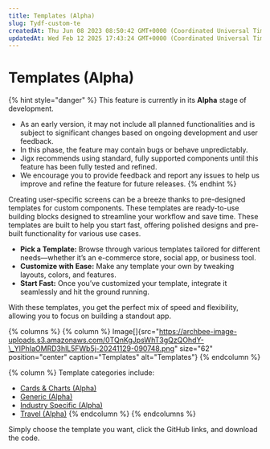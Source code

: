 ```yaml
---
title: Templates (Alpha)
slug: Tydf-custom-te
createdAt: Thu Jun 08 2023 08:50:42 GMT+0000 (Coordinated Universal Time)
updatedAt: Wed Feb 12 2025 17:43:24 GMT+0000 (Coordinated Universal Time)
---
```


# Templates (Alpha)

{% hint style="danger" %}
This feature is currently in its **Alpha** stage of development.

* As an early version, it may not include all planned functionalities and is subject to significant changes based on ongoing development and user feedback.
* In this phase, the feature may contain bugs or behave unpredictably.
* Jigx recommends using standard, fully supported components until this feature has been fully tested and refined.
* We encourage you to provide feedback and report any issues to help us improve and refine the feature for future releases.
{% endhint %}

Creating user-specific screens can be a breeze thanks to pre-designed templates for custom components. These templates are ready-to-use building blocks designed to streamline your workflow and save time. These templates are built to help you start fast, offering polished designs and pre-built functionality for various use cases.

* **Pick a Template:** Browse through various templates tailored for different needs—whether it’s an e-commerce store, social app, or business tool.
* **Customize with Ease:** Make any template your own by tweaking layouts, colors, and features.
* **Start Fast:** Once you’ve customized your template, integrate it seamlessly and hit the ground running.

With these templates, you get the perfect mix of speed and flexibility, allowing you to focus on building a standout app.

{% columns %}
{% column %}
Image\[]{src="https://archbee-image-uploads.s3.amazonaws.com/0TQnKgJpsWhT3gQzQOhdY-\_YIPhIaOMRD3hlL5FWb5j-20241129-090748.png" size="62" position="center" caption="Templates" alt="Templates"}&#x20;
{% endcolumn %}

{% column %}
Template categories include:

* [Cards & Charts (Alpha)](<Templates _Alpha_/Cards _ Charts _Alpha_.md>)
* [Generic (Alpha)](<Templates _Alpha_/Generic _Alpha_.md>)
* [Industry Specific (Alpha)](<Templates _Alpha_/Industry Specific _Alpha_.md>)
* [Travel (Alpha)](<Templates _Alpha_/Travel _Alpha_.md>)
{% endcolumn %}
{% endcolumns %}

Simply choose the template you want, click the GitHub links, and download the code.
